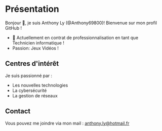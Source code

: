 # Présentation

Bonjour 👋, je suis Anthony Ly (@Anthony69800)!
Bienvenue sur mon profil GitHub !

- 💼 Actuellement en contrat de professionnalisation en tant que Technicien informatique !
- Passion: Jeux Vidéos !

## Centres d'intérêt
Je suis passionné par :
- Les nouvelles technologies
- La cybersécurité
- La gestion de réseaux

## Contact
Vous pouvez me joindre via mon mail : anthony.ly@hotmail.fr
